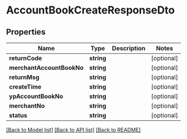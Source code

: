 # AccountBookCreateResponseDto

## Properties
Name | Type | Description | Notes
------------ | ------------- | ------------- | -------------
**returnCode** | **string** |  | [optional] 
**merchantAccountBookNo** | **string** |  | [optional] 
**returnMsg** | **string** |  | [optional] 
**createTime** | **string** |  | [optional] 
**ypAccountBookNo** | **string** |  | [optional] 
**merchantNo** | **string** |  | [optional] 
**status** | **string** |  | [optional] 

[[Back to Model list]](../README.md#documentation-for-models) [[Back to API list]](../README.md#documentation-for-api-endpoints) [[Back to README]](../README.md)


